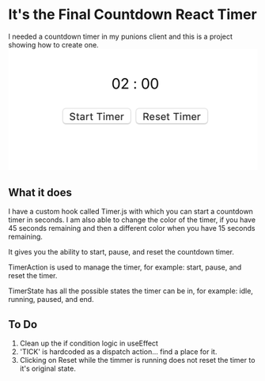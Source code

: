 # It's the Final Countdown React Timer
I needed a countdown timer in my punions client and this is a project showing how to create one.
![Example output](https://raw.githubusercontent.com/iJKTen/react-countdown-timer/master/public/screenshots/App.png)

## What it does
I have a custom hook called Timer.js with which you can start a countdown timer in seconds. I am also able to change the color of the timer, if you have 45 seconds remaining and then a different color when you have 15 seconds remaining. 

It gives you the ability to start, pause, and reset the countdown timer.

TimerAction is used to manage the timer, for example: start, pause, and reset the timer.

TimerState has all the possible states the timer can be in, for example: idle, running, paused, and end.

## To Do
1. Clean up the if condition logic in useEffect
2. 'TICK' is hardcoded as a dispatch action... find a place for it.
3. Clicking on Reset while the timmer is running does not reset the timer to it's original state.